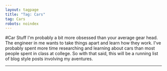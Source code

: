 ```yaml
---
layout: tagpage
title: "Tag: Cars"
tag: Cars
robots: noindex
---
```

#Car Stuff
I'm probably a bit more obsessed than your average gear head. The engineer in me wants to take things apart and learn how they work. I've probably spent more time researching and learning about cars than most people spent in class at college. So with that said, this will be a running list of blog style posts involving my aventures.

*** 
